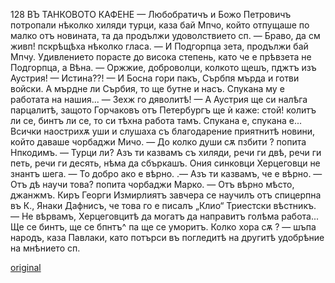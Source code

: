﻿128
ВЪ ТАНКОВОТО КАФЕНЕ
— Любобратичъ и Божо Петровичъ потропали нѣколко хиляди турци, каза бай Мпчо, който отпущаше по малко отъ новината, та да продължи удоволствието сп.
— Браво, да см живп! пскрѣщѣха нѣколко гласа.
— И Подгорпца зета, продължи бай Мпчу.
Удивлението порасте до висока степень, като че е прѣвзета не Подгорпца, а Вѣна.
— Оржжие, доброволци, колкото щешъ, пджтъ изъ Аустрия!
— Истина??!
— И Босна гори пакъ, Сърбпя мърда и готви войски. А мърдне ли Сърбия, то ще бутне и насъ. Спукана му е работата на нашия...
— Зехж го дяволитѣ!
— А Аустрия ще си налѣга парцалитѣ, защото Горчаковъ отъ Петербургъ ще ѝ каже: стой! колитъ ли се, бинтъ ли се, то си тѣхна работа тамъ. Спукана е, спукана е...
Всички наострихѫ уши и слушаха съ благодарение приятнитѣ новини, който даваше чорбаджи Мичо.
— До колко души сѫ пзбити ? попита Нпкодимъ.
— Турци ли? Азъ ти казвамъ съ хиляди, речи ги двѣ, речи ги петь, речи ги десять, нѣма да сбъркашъ. Ония синковци Херцеговци не знантъ шега.
— То добро ако е вѣрно.
.— Азъ ти казвамъ, че е вѣрно.
— Отъ дѣ научи това? попита чорбаджи Марко.
— Отъ вѣрно мѣсто, джанжмъ. Киръ Георги Измирлиятъ завчера се научилъ отъ спицерпна въ К., Янаки Дафнисъ, че това го е писалъ „Клио“ Триестски вѣстникъ.
— Не вѣрвамъ, Херцеговцитѣ да могатъ да направитъ голѣма работа... Ще се бинтъ, ще се бпнтъ^ па ще се уморитъ. Колко хора сѫ ? — шъпа народъ, каза Павлаки, като потърси въ погледитѣ на другитѣ удобрѣние на мнѣнието сп.

[original](images/147.jpg)